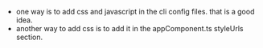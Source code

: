 * one way is to add css and javascript in the cli config files. that is a good idea.
* another way to add css is to add it in the appComponent.ts styleUrls section.
